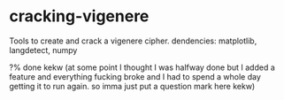 # cracking-vigenere
Tools to create and crack a vigenere cipher.
dendencies: matplotlib, langdetect, numpy

?% done kekw (at some point I thought I was halfway done but I added a feature and everything fucking broke and I had to spend a whole day getting it to run again. so imma just put a question mark here kekw)

